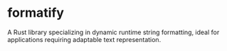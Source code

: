 # formatify
A Rust library specializing in dynamic runtime string formatting, ideal for applications requiring adaptable text representation.

